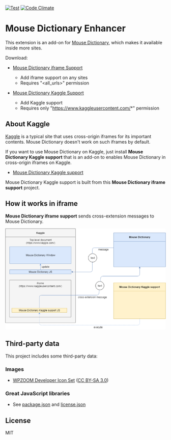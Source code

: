 [![Test](https://github.com/wtetsu/mouse-dictionary-iframe/workflows/Test/badge.svg)](https://github.com/wtetsu/mouse-dictionary-iframe/actions?query=workflow%3ATest)
[![Code Climate](https://codeclimate.com/github/wtetsu/mouse-dictionary-iframe/badges/gpa.svg)](https://codeclimate.com/github/wtetsu/mouse-dictionary-iframe)

# Mouse Dictionary Enhancer

This extension is an add-on for [Mouse Dictionary](https://github.com/wtetsu/mouse-dictionary), which makes it available inside more sites.

Download:

- [Mouse Dictionary iframe Support](https://chrome.google.com/webstore/detail/nigglogmamjbcnljijokibobpcfgmdfn)
  - Add iframe support on any sites
  - Requires "<all_urls>" permission

- [Mouse Dictionary Kaggle Support](https://chrome.google.com/webstore/detail/bepofoammpdjhfdibmlghoaljkemineg)
  - Add Kaggle support
  - Requires only "https://www.kaggleusercontent.com/*" permission



## About Kaggle

[Kaggle](https://www.kaggle.com/) is a typical site that uses cross-origin iframes for its important contents. Mouse Dictionary doesn't work on such iframes by default.

If you want to use Mouse Dictionary on Kaggle, just install **Mouse Dictionary Kaggle support** that is an add-on to enables Mouse Dictionary in cross-origin iframes on Kaggle.

- [Mouse Dictionary Kaggle support](https://chrome.google.com/webstore/detail/mouse-dictionary-iframe-s/bepofoammpdjhfdibmlghoaljkemineg)


Mouse Dictionary Kaggle support is built from this **Mouse Dictionary iframe support** project.

## How it works in iframe

**Mouse Dictionary iframe support** sends cross-extension messages to Mouse Dictionary.

![](img/outline.png)


## Third-party data

This project includes some third-party data:

### Images

- [WPZOOM Developer Icon Set](https://www.iconfinder.com/iconsets/wpzoom-developer-icon-set) ([CC BY-SA 3.0](https://creativecommons.org/licenses/by-sa/3.0/))

### Great JavaScript libraries

- See [package.json](./package.json) and [license.json](https://github.com/wtetsu/mouse-dictionary-enhancer/actions/workflows/license.yml)

## License

MIT
